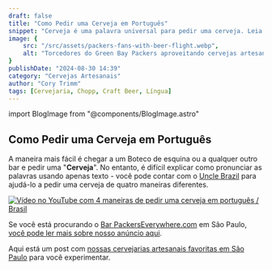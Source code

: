 ```yaml
---
draft: false
title: "Como Pedir uma Cerveja em Português"
snippet: "Cerveja é uma palavra universal para pedir uma cerveja. Leia nosso post rápido sobre como pedir uma gelada."
image: {
    src: "/src/assets/packers-fans-with-beer-flight.webp",
    alt: "Torcedores do Green Bay Packers aproveitando cervejas artesanais em São Paulo, Brasil"
}
publishDate: "2024-08-30 14:39"
category: "Cervejas Artesanais"
author: "Cory Trimm"
tags: [Cervejaria, Chopp, Craft Beer, Língua]
---
```


import BlogImage from "@components/BlogImage.astro"

<BlogImage 
  src="/src/assets/bauzera.jpg"
  alt="Interior da Bauzera Cervejaria"
/>

## Como Pedir uma Cerveja em Português

A maneira mais fácil é chegar a um Boteco de esquina ou a qualquer outro bar e pedir uma "**Cerveja**". No entanto, é difícil explicar como pronunciar as palavras usando apenas texto - você pode contar com o [Uncle Brazil](https://www.youtube.com/@UncleBrazil) para ajudá-lo a pedir uma cerveja de quatro maneiras diferentes.

[![Vídeo no YouTube com 4 maneiras de pedir uma cerveja em português / Brasil](https://img.youtube.com/vi/m8Lq3Cns7oI/0.jpg)](https://www.youtube.com/watch?v=m8Lq3Cns7oI)

Se você está procurando o [Bar PackersEverywhere.com](https://www.packerseverywhere.com/find-a-bar/bar-details/Index?id=dade858a-fa8f-6ce3-be09-ff000095b832) em São Paulo, [você pode ler mais sobre nosso anúncio aqui](/blog/announcing-omalleys-as-the-packers-everywhere-bar/).

Aqui está um post com [nossas cervejarias artesanais favoritas em São Paulo](/blog/beer-to-try-in-sao-paulo/) para você experimentar.

<BlogImage 
  src="/src/assets/beer-flight.png"
  alt="Craft Beer Flight"
/>
